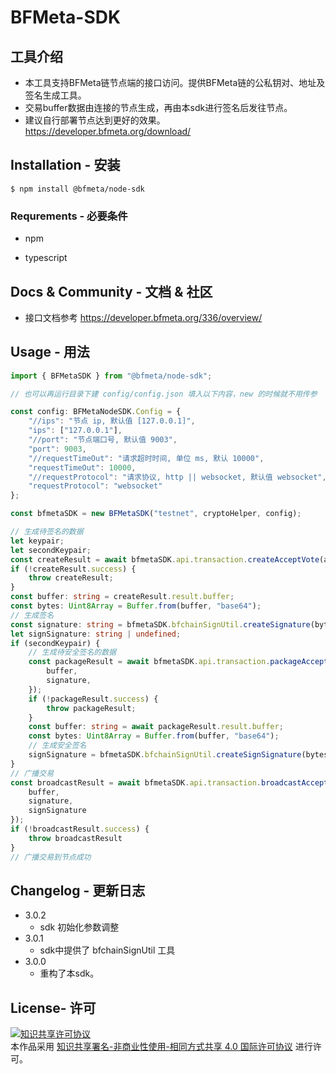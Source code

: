# BFMeta-SDK

## 工具介绍

- 本工具支持BFMeta链节点端的接口访问。提供BFMeta链的公私钥对、地址及签名生成工具。
- 交易buffer数据由连接的节点生成，再由本sdk进行签名后发往节点。
- 建议自行部署节点达到更好的效果。 https://developer.bfmeta.org/download/
## Installation - 安装

 `$ npm install @bfmeta/node-sdk`

### Requrements - 必要条件

*   npm

*   typescript

## Docs & Community - 文档 & 社区

- 接口文档参考 https://developer.bfmeta.org/336/overview/


## Usage - 用法

```ts
import { BFMetaSDK } from "@bfmeta/node-sdk";

// 也可以再运行目录下建 config/config.json 填入以下内容，new 的时候就不用传参

const config: BFMetaNodeSDK.Config = {
    "//ips": "节点 ip, 默认值 [127.0.0.1]",
    "ips": ["127.0.0.1"],
    "//port": "节点端口号, 默认值 9003",
    "port": 9003,
    "//requestTimeOut": "请求超时时间, 单位 ms, 默认 10000",
    "requestTimeOut": 10000,
    "//requestProtocol": "请求协议, http || websocket, 默认值 websocket",
    "requestProtocol": "websocket"
};

const bfmetaSDK = new BFMetaSDK("testnet", cryptoHelper, config);

// 生成待签名的数据
let keypair;
let secondKeypair;
const createResult = await bfmetaSDK.api.transaction.createAcceptVote(argv);
if (!createResult.success) {
    throw createResult;
}
const buffer: string = createResult.result.buffer;
const bytes: Uint8Array = Buffer.from(buffer, "base64");
// 生成签名
const signature: string = bfmetaSDK.bfchainSignUtil.createSignature(bytes, keypair.secretKey);
let signSignature: string | undefined;
if (secondKeypair) {
    // 生成待安全签名的数据
    const packageResult = await bfmetaSDK.api.transaction.packageAcceptVote({
        buffer,
        signature,
    });
    if (!packageResult.success) {
        throw packageResult;
    }
    const buffer: string = await packageResult.result.buffer;
    const bytes: Uint8Array = Buffer.from(buffer, "base64");
    // 生成安全签名
    signSignature = bfmetaSDK.bfchainSignUtil.createSignSignature(bytes, secondKeypair.secretKey);
}
// 广播交易
const broadcastResult = await bfmetaSDK.api.transaction.broadcastAcceptVote({
    buffer,
    signature,
    signSignature
});
if (!broadcastResult.success) {
    throw broadcastResult
}
// 广播交易到节点成功
```

## Changelog - 更新日志
-   3.0.2
    - sdk 初始化参数调整
-   3.0.1
    - sdk中提供了 bfchainSignUtil 工具
-   3.0.0
    - 重构了本sdk。

## License- 许可

<a rel="license" href="https://creativecommons.org/licenses/by-nc-sa/4.0/"><img alt="知识共享许可协议" style="border-width:0" src="https://i.creativecommons.org/l/by-nc-sa/4.0/88x31.png" /></a><br />本作品采用 <a rel="license" href="https://creativecommons.org/licenses/by-nc-sa/4.0/">知识共享署名-非商业性使用-相同方式共享 4.0 国际许可协议</a> 进行许可。
